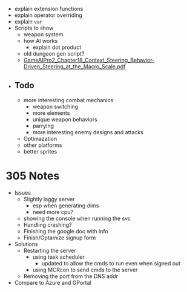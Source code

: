 - explain extension functions
- explain operator overriding
- explain `var`
- Scripts to show
	- weapon system
	- how AI works
		- explain dot product
	- old dungeon gen script?
	- [GameAIPro2_Chapter18_Context_Steering_Behavior-Driven_Steering_at_the_Macro_Scale.pdf](http://www.gameaipro.com/GameAIPro2/GameAIPro2_Chapter18_Context_Steering_Behavior-Driven_Steering_at_the_Macro_Scale.pdf)
- ## Todo
	- more interesting combat mechanics
		- weapon switching
		- more elements
		- unique weapon behaviors
		- parrying
		- more interesting enemy designs and attacks
	- Optimazation
	- other platforms
	- better sprites

# 305 Notes
- Issues
	- Slightly laggy server
		- esp when generating dims
		- need more cpu?
	- showing the console when running the svc
	- Handling crashing?
	- Finishing the google doc with info
	- Finish/Optamize signup form 
- Solutions
	- Restarting the server
		- using task scheduler
			- updated to allow the cmds to run even when signed out
		- using MCRcon to send cmds to the server
	- Removing the port from the DNS addr
- Compare to Azure and GPortal